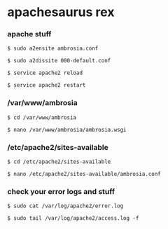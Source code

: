 # apachesaurus rex


### apache stuff

```
$ sudo a2ensite ambrosia.conf
```

```
$ sudo a2dissite 000-default.conf
```

```
$ service apache2 reload
```

```
$ service apache2 restart
```

### /var/www/ambrosia

```
$ cd /var/www/ambrosia
```

```
$ nano /var/www/ambrosia/ambrosia.wsgi
```

### /etc/apache2/sites-available

```
$ cd /etc/apache2/sites-available
```

```
$ nano /etc/apache2/sites-available/ambrosia.conf
```

### check your error logs and stuff

```
$ sudo cat /var/log/apache2/error.log
```

```
$ sudo tail /var/log/apache2/access.log -f
```
